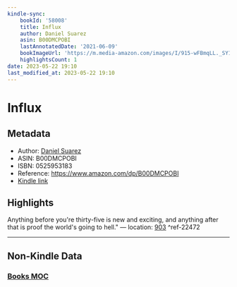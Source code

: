 ```yaml
---
kindle-sync:
    bookId: '58008'
    title: Influx
    author: Daniel Suarez
    asin: B00DMCPOBI
    lastAnnotatedDate: '2021-06-09'
    bookImageUrl: 'https://m.media-amazon.com/images/I/915-wFBmqLL._SY160.jpg'
    highlightsCount: 1
date: 2023-05-22 19:10
last_modified_at: 2023-05-22 19:10
---
```


# Influx

## Metadata

-   Author: [Daniel Suarez](https://www.amazon.comundefined)
-   ASIN: B00DMCPOBI
-   ISBN: 0525953183
-   Reference: https://www.amazon.com/dp/B00DMCPOBI
-   [Kindle link](kindle://book?action=open&asin=B00DMCPOBI)

## Highlights

Anything before you're thirty-five is new and exciting, and anything after that is proof the world's going to hell." — location: [903](kindle://book?action=open&asin=B00DMCPOBI&location=903) ^ref-22472

---

## Non-Kindle Data

### [Books MOC](Books%20MOC.md)
